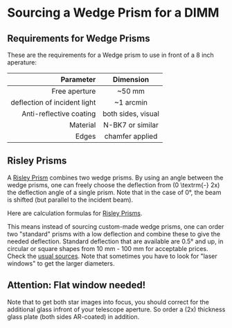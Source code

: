 # Sourcing a Wedge Prism for a DIMM 

## Requirements for Wedge Prisms

These are the requirements for a Wedge prism to use in front of a 8 inch aperature:

| Parameter                    | Dimension          |
|-----------------------------:|:------------------:|
| Free aperture                | ~50 mm             |
| deflection of incident light | ~1 arcmin          |
| Anti-reflective coating      | both sides, visual |
| Material                     | N-BK7 or similar   |
| Edges                        | chamfer applied    |

## Risley Prisms
A [Risley Prism](https://en.wikipedia.org/wiki/Wedge_prism#Beam_steering) combines two wedge prisms. By using an angle between the wedge prisms, one can freely choose the deflection from \(0 \textrm{-} 2x\) the deflection angle of a single prism. 
Note that in the case of 0°, the beam is shifted (but parallel to the incident beam).  

Here are calculation formulas for [Risley Prisms](https://wp.optics.arizona.edu/optomech/wp-content/uploads/sites/53/2016/10/for-Mark.pdf).

This means instead of sourcing custom-made wedge prisms, one can order two "standard" prisms with a low deflection and combine these to give the needed deflection.
Standard deflection that are available are 0.5° and up, in circular or square shapes from 10 mm - 100 mm for acceptable prices. Check the [usual sources](
https://www.rp-photonics.com/wedge_prisms.html). Note that sometimes you have to look for "laser windows" to get the larger diameters. 

## Attention: Flat window needed!

Note that to get both star images into focus, you should correct for the additional glass infront of your telescope aperture. 
So order a \(2x\) thickness glass plate (both sides AR-coated) in addition.
